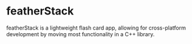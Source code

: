 # featherStack

featherStack is a lightweight flash card app, allowing for cross-platform development by moving most functionality in a C++ library.
